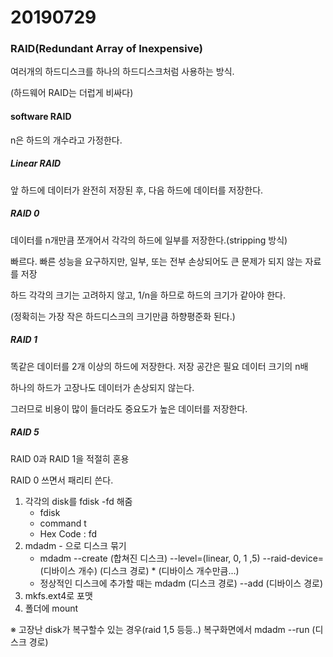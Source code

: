 # 20190729

### RAID(Redundant Array of Inexpensive)

여러개의 하드디스크를 하나의 하드디스크처럼 사용하는 방식.

(하드웨어 RAID는 더럽게 비싸다)

#### software RAID

n은 하드의 개수라고 가정한다.

##### Linear RAID 

앞 하드에 데이터가 완전히 저장된 후, 다음 하드에 데이터를 저장한다.

##### RAID 0 

데이터를  n개만큼 쪼개어서 각각의 하드에 일부를 저장한다.(stripping 방식)

빠르다. 빠른 성능을 요구하지만, 일부, 또는 전부 손상되어도 큰 문제가 되지 않는 자료를 저장

하드 각각의 크기는 고려하지 않고, 1/n을 하므로 하드의 크기가 같아야 한다.

(정확히는 가장 작은 하드디스크의 크기만큼 하향평준화 된다.)

##### RAID 1

똑같은 데이터를 2개 이상의 하드에 저장한다. 저장 공간은 필요 데이터 크기의 n배

하나의 하드가 고장나도 데이터가 손상되지 않는다.

그러므로 비용이 많이 들더라도 중요도가 높은 데이터를 저장한다.

##### RAID 5

RAID 0과 RAID 1을 적절히 혼용

RAID 0 쓰면서 패리티 쓴다.



1. 각각의 disk를 fdisk -fd 해줌
   * fdisk 
   * command t
   * Hex Code : fd
2. mdadm - 으로 디스크 묶기
   * mdadm --create (합쳐진 디스크) --level=(linear, 0, 1 ,5) --raid-device=(디바이스 개수) (디스크 경로) * (디바이스 개수만큼...)
   * 정상적인 디스크에 추가할 때는 mdadm (디스크 경로) --add (디바이스 경로)
3. mkfs.ext4로 포맷
4. 폴더에 mount

※ 고장난 disk가 복구할수 있는 경우(raid 1,5 등등..)  복구화면에서 mdadm --run (디스크 경로)